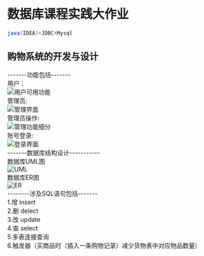 # 数据库课程实践大作业
```java
java(IDEA)+JDBC+Mysql
```
## 购物系统的开发与设计
-------功能包括-------<br>
用户：<br>
![用户可用功能](https://github.com/Andouls/DataBase_ShoppingSystem/blob/main/java%E8%B4%AD%E7%89%A9%E7%B3%BB%E7%BB%9F/%E7%94%A8%E6%88%B7%E9%80%89%E9%A1%B9.jpg)
<br>
管理员:<br>
![管理界面](https://github.com/Andouls/DataBase_ShoppingSystem/blob/main/java%E8%B4%AD%E7%89%A9%E7%B3%BB%E7%BB%9F/%E7%AE%A1%E7%90%86%E7%95%8C%E9%9D%A2.jpg)
<br>
管理员操作:<br>
![管理功能细分](https://github.com/Andouls/DataBase_ShoppingSystem/blob/main/java%E8%B4%AD%E7%89%A9%E7%B3%BB%E7%BB%9F/%E7%AE%A1%E7%90%86%E7%BB%86%E5%88%86%E5%8A%9F%E8%83%BD.jpg)
<br>
账号登录:<br>
![登录界面](https://github.com/Andouls/DataBase_ShoppingSystem/blob/main/java%E8%B4%AD%E7%89%A9%E7%B3%BB%E7%BB%9F/%E7%99%BB%E5%BD%95%E7%95%8C%E9%9D%A2.jpg)
<br>
-------数据库结构设计-----------<br>
数据库UML图<br>
![UML](https://github.com/Andouls/DataBase_ShoppingSystem/blob/main/java%E8%B4%AD%E7%89%A9%E7%B3%BB%E7%BB%9F/%E6%95%B0%E6%8D%AE%E5%BA%93UML%E5%9B%BE.png)
<br>
数据库ER图<br>
![ER](https://github.com/Andouls/DataBase_ShoppingSystem/blob/main/java%E8%B4%AD%E7%89%A9%E7%B3%BB%E7%BB%9F/%E6%95%B0%E6%8D%AE%E5%BA%93ER%E5%9B%BE.png)<br>
--------涉及SQL语句包括-------<br>
1.增 insert<br>
2.删 delect<br>
3.改 update<br>
4.查 select<br>
5.多表连接查询<br>
6.触发器（买商品时（插入一条购物记录）减少货物表中对应物品数量）<br>

